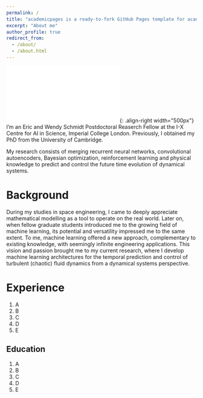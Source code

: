 ```yaml
---
permalink: /
title: "academicpages is a ready-to-fork GitHub Pages template for academic personal websites"
excerpt: "About me"
author_profile: true
redirect_from: 
  - /about/
  - /about.html
---
```


![Figure for presentation](/images/Fluid_Oscillations_bis.pdf){: .align-right width="500px"}
I’m an Eric and Wendy Schmidt Postdoctoral Reaserch Fellow at the I-X Centre for AI in Science, Imperial College London. Previously, I obtained my PhD from the University of Cambridge.

My research consists of merging recurrent neural networks, convolutional autoencoders, Bayesian optimization, reinforcement learning and physical knowledge to predict and control the future time evolution of dynamical systems.

Background
======
During my studies in space engineering, I came to deeply appreciate mathematical modelling as a tool to operate on the real world. Later on, when fellow graduate students introduced me to the growing field of machine learning, its potential and versatility impressed me to the same extent. To me, machine learning offered a new approach, complementary to existing knowledge, with seemingly infinite engineering applications. This vision and passion brought me to my current research, where I develop machine learning architectures for the temporal prediction and control of turbulent (chaotic) fluid dynamics from a dynamical systems perspective.

Experience
======
1. A
1. B
1. C
1. D 
1. E

Education
------
1. A
1. B
1. C
1. D 
1. E

